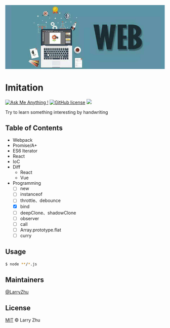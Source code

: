 ![](./.screenshots/poster.jpg?raw=true)

# Imitation

[![Ask Me Anything !](https://img.shields.io/badge/Ask%20me-anything-1abc9c.svg)](https://GitHub.com/lingxiao-Zhu/imitation) [![GitHub license](https://img.shields.io/github/license/Naereen/StrapDown.js.svg)](https://GitHub.com/lingxiao-Zhu/imitation/master/LICENSE) ![](https://img.shields.io/badge/language-javascript-orange.svg)

Try to learn something interesting by handwriting

## Table of Contents

- Webpack
- Promise/A+
- ES6 Iterator
- React
- IoC
- Diff
  - React
  - Vue
- Programming
  - [ ] new
  - [ ] instanceof
  - [ ] throttle、debounce
  - [x] bind
  - [ ] deepClone、shadowClone
  - [ ] observer
  - [ ] call
  - [ ] Array.prototype.flat
  - [ ] curry

## Usage

```bash
$ node **/*.js
```

## Maintainers

[@LarryZhu](https://github.com/lingxiao-Zhu)

## License

[MIT](LICENSE) © Larry Zhu
